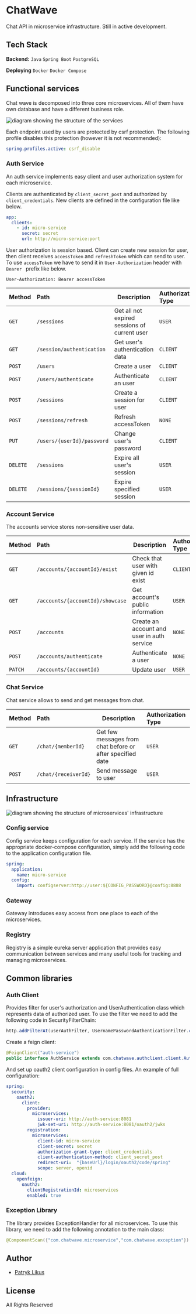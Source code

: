 # ChatWave
Chat API in microservice infrastructure.
Still in active development.

## Tech Stack

**Backend:** `Java` `Spring Boot` `PostgreSQL`

**Deploying** `Docker` `Docker Compose`

## Functional services
Chat wave is decomposed into three core microservices. All of them have own database and have a different business role.

![diagram showing the structure of the services](.doc/functional-services.png)

Each endpoint used by users are protected by csrf protection. The following profile disables this protection (however it is not recommended):
```yaml
spring.profiles.active: csrf_disable
```


### Auth Service

An auth service implements easy client and user authorization system for each microservice.

Clients are authenticated by `client_secret_post` and authorized by `client_credentials`.
New clients are defined in the configuration file like below.
```yaml
app:
  clients:
    - id: micro-service
      secret: secret
      url: http://micro-service:port
```

User authorization is session based. Client can create new session for user, then client receives `accessToken` and `refreshToken` which can send to user.
To use `accessToken` we have to send it in `User-Authorization` header with `Bearer ` prefix like below.  
```http
User-Authorization: Bearer accessToken
```

| Method   | Path                                    | Description                                    | Authorization Type |
|:---------|:----------------------------------------|------------------------------------------------|:-------------------|
| `GET`    | `/sessions`                             | Get all not expired sessions of current user   | `USER`             |
| `GET`    | `/session/authentication`               | Get user's authentication data                 | `CLIENT`           |
| `POST`   | `/users`                                | Create a user                                  | `CLIENT`           |
| `POST`   | `/users/authenticate`                   | Authenticate an user                           | `CLIENT`           |
| `POST`   | `/sessions`                             | Create a session for user                      | `CLIENT`           |
| `POST`   | `/sessions/refresh`                     | Refresh accessToken                            | `NONE`             |
| `PUT`    | `/users/{userId}/password`              | Change user's password                         | `CLIENT`           |
| `DELETE` | `/sessions`                             | Expire all user's session                      | `USER`             |
| `DELETE` | `/sessions/{sessionId}`                 | Expire specified session                       | `USER`             |

### Account Service

The accounts service stores non-sensitive user data.

| Method | Path                             | Description                                | Authorization Type |
|:-------|:---------------------------------|--------------------------------------------|:-------------------|
| `GET`  | `/accounts/{accountId}/exist`    | Check that user with given id exist        | `CLIENT`           |
| `GET`  | `/accounts/{accountId}/showcase` | Get account's public information           | `USER`             |
| `POST` | `/accounts`                      | Create an account and user in auth service | `NONE`             |
| `POST` | `/accounts/authenticate`         | Authenticate a user                        | `NONE`             |
| `PATCH`| `/accounts/{accountId}`          | Update user                                | `USER`             |

### Chat Service

Chat service allows to send and get messages from chat.

| Method | Path                 | Description                                               | Authorization Type |
|:-------|:---------------------|-----------------------------------------------------------|:-------------------|
| `GET`  | `/chat/{memberId}`   | Get few messages from chat before or after specified date | `USER`             |
| `POST` | `/chat/{receiverId}` | Send message to user                                      | `USER`             |

## Infrastructure
![diagram showing the structure of microservices' infrastructure](.doc/infrastructure.png)

### Config service
Config service keeps configuration for each service.
If the service has the appropriate docker-compose configuration, simply add the following code to the application configuration file.
```yaml
spring:
  application:
    name: micro-service
  config:
    import: configserver:http://user:${CONFIG_PASSWORD}@config:8888
```

### Gateway
Gateway introduces easy access from one place to each of the microservices.

### Registry
Registry is a simple eureka server application that provides easy communication between services and many useful tools for tracking and managing microservices.

## Common libraries

### Auth Client
Provides filter for user's authorization and UserAuthentication class which represents data of authorized user. 
To use the filter we need to add the following code in SecurityFilterChain:

```java
http.addFilterAt(userAuthFilter, UsernamePasswordAuthenticationFilter.class);
```
Create a feign client:
```java
@FeignClient("auth-service")
public interface AuthService extends com.chatwave.authclient.client.AuthClient {}
```

And set up oauth2 client configuration in config files.
An example of full configuration:

```yaml
spring:
  security:
    oauth2:
      client:
        provider:
          microservices:
            issuer-uri: http://auth-service:8081
            jwk-set-uri: http://auth-service:8081/oauth2/jwks
        registration:
          microservices:
            client-id: micro-service
            client-secret: secret
            authorization-grant-type: client_credentials
            client-authentication-method: client_secret_post
            redirect-uri:  "{baseUrl}/login/oauth2/code/spring"
            scope: server, openid
  cloud:
    openfeign:
      oauth2:
        clientRegistrationId: microservices
        enabled: true
```

### Exception Library
The library provides ExceptionHandler for all microservices.
To use this library, we need to add the following annotation to the main class:
```java
@ComponentScan({"com.chatwave.microservice","com.chatwave.exception"})
```

## Author
- [Patryk Likus](https://www.linkedin.com/in/patryk-l-80186326b/)

## License
All Rights Reserved
